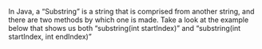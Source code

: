 In Java, a “Substring” is a string that is comprised from another string, and there are two methods by which one is made. Take a look at the example below that shows us both “substring(int startIndex)” and “substring(int startIndex, int endIndex)”

